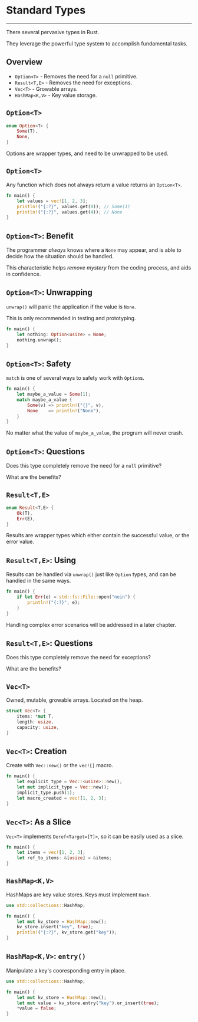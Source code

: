 # Standard Types

---

There several pervasive types in Rust.

They leverage the powerful type system to accomplish fundamental tasks.

## Overview

-   `Option<T>` - Removes the need for a `null` primitive.
-   `Result<T,E>` - Removes the need for exceptions.
-   `Vec<T>` - Growable arrays.
-   `HashMap<K,V>` - Key value storage.

## `Option<T>`

```rust []
enum Option<T> {
    Some(T),
    None,
}
```

Options are wrapper types, and need to be unwrapped to be used.

## `Option<T>`

Any function which does not always return a value returns an `Option<T>`.

```rust []
fn main() {
    let values = vec![1, 2, 3];
    println!("{:?}", values.get(0)); // Some(1)
    println!("{:?}", values.get(4)); // None
}
```

## `Option<T>`: Benefit

The programmer *always* knows where a `None` may appear, and is able to decide how the situation should be handled.

This characteristic helps *remove mystery* from the coding process, and aids in confidence.

## `Option<T>`: Unwrapping

`unwrap()` will panic the application if the value is `None`.

This is only recommended in testing and prototyping.

```rust [] should_panic
fn main() {
    let nothing: Option<usize> = None;
    nothing.unwrap();
}
```

## `Option<T>`: Safety

`match` is one of several ways to safety work with `Option`s.

```rust []
fn main() {
    let maybe_a_value = Some(1);
    match maybe_a_value {
        Some(v) => println!("{}", v),
        None    => println!("None"),
    }
}
```
No matter what the value of `maybe_a_value`, the program will never crash.

## `Option<T>`: Questions

Does this type completely remove the need for a `null` primitive?

What are the benefits?

## `Result<T,E>`

```rust []
enum Result<T,E> {
    Ok(T),
    Err(E),
}
```

Results are wrapper types which either contain the successful value, or the error value.

## `Result<T,E>`: Using

Results can be handled via `unwrap()` just like `Option` types, and can be handled in the same ways.

```rust []
fn main() {
    if let Err(e) = std::fs::File::open("nein") {
        println!("{:?}", e);
    }
}
```
Handling complex error scenarios will be addressed in a later chapter.

## `Result<T,E>`: Questions

Does this type completely remove the need for exceptions?

What are the benefits?

## `Vec<T>`

Owned, mutable, growable arrays. Located on the heap.

```rust []
struct Vec<T> {
    items: *mut T,
    length: usize,
    capacity: usize,
}
```

## `Vec<T>`: Creation

Create with `Vec::new()` or the `vec![]` macro.

```rust []
fn main() {
    let explicit_type = Vec::<usize>::new();
    let mut implicit_type = Vec::new();
    implicit_type.push(1);
    let macro_created = vec![1, 2, 3];
}
```

## `Vec<T>`: As a Slice

`Vec<T>` implements `Deref<Target=[T]>`, so it can be easily used as a slice.

```rust []
fn main() {
    let items = vec![1, 2, 3];
    let ref_to_items: &[usize] = &items;
}
```

## `HashMap<K,V>`

HashMaps are key value stores. Keys must implement `Hash`.

```rust []
use std::collections::HashMap;

fn main() {
    let mut kv_store = HashMap::new();
    kv_store.insert("key", true);
    println!("{:?}", kv_store.get("key"));
}
```

## `HashMap<K,V>`: `entry()`

Manipulate a key's cooresponding entry in place.

```rust []
use std::collections::HashMap;

fn main() {
    let mut kv_store = HashMap::new();
    let mut value = kv_store.entry("key").or_insert(true);
    *value = false;
}
```

